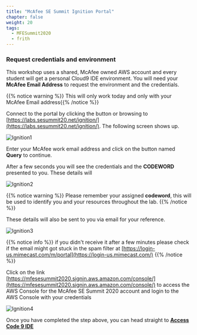 ```yaml
---
title: "McAfee SE Summit Ignition Portal"
chapter: false
weight: 20
tags:
  - MFESummit2020
  - frith
---
```


### Request credentials and environment 

This workshop uses a shared, McAfee owned AWS account and every student will get a personal Cloud9 IDE environment. You will need your **McAfee Email Address** to request the environment and the credentials.

{{% notice warning %}}
This will only work today and only with your McAfee Email address{{% /notice %}}

Connect to the portal by clicking the button or browsing to [https://labs.sesummit20.net/ignition/](https://labs.sesummit20.net/ignition/). The following screen shows up.

![Ignition1](/images/mfe/ignition1.jpg)

Enter your McAfee work email address and click on the button named **Query** to continue.

After a few seconds you will see the credentials and the **CODEWORD** presented to you. These details will 

![Ignition2](/images/mfe/ignition2.jpg)

{{% notice warning %}}
Please remember your assigned **codeword**, this will be used to identify you and your resources throughout the lab.
{{% /notice %}}

These details will also be sent to you via email for your reference.

![Ignition3](/images/mfe/ignition3.jpg)

{{% notice info %}}
if you didn't receive it after a few minutes please check if the email might got stuck in the spam filter at [https://login-us.mimecast.com/m/portal](https://login-us.mimecast.com/)
{{% /notice %}}

Click on the link  [https://mfesesummit2020.signin.aws.amazon.com/console/](https://mfesesummit2020.signin.aws.amazon.com/console/) to access the AWS Console for the McAfee SE Summit 2020 account and login to the AWS Console with your credentials

![Ignition4](/images/mfe/ignition4.jpg)

Once you have completed the step above, you can head straight to [**Access Code 9 IDE**](/020_prerequisites/code9/)
